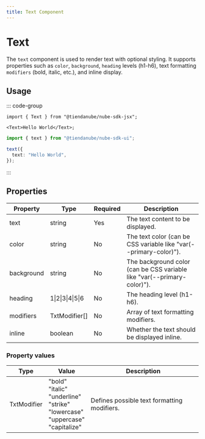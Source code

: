 ```yaml
---
title: Text Component
---
```


# Text

The `text` component is used to render text with optional styling.
It supports properties such as `color`, `background`, `heading` levels (h1-h6),
text formatting `modifiers` (bold, italic, etc.), and inline display.

## Usage

::: code-group

```tsx [JSX]
import { Text } from "@tiendanube/nube-sdk-jsx";

<Text>Hello World</Text>;
```

```typescript [Declarative]
import { text } from "@tiendanube/nube-sdk-ui";

text({
  text: "Hello World",
});
```

:::

## Properties

| Property   | Type                         | Required | Description                                                             |
| ---------- | ---------------------------- | -------- | ----------------------------------------------------------------------- |
| text       | string                       | Yes      | The text content to be displayed.                                       |
| color      | string                       | No       | The text color (can be CSS variable like "var(--primary-color)").       |
| background | string                       | No       | The background color (can be CSS variable like "var(--primary-color)"). |
| heading    | 1\|2\|3\|4\|5\|6             | No       | The heading level (h1-h6).                                              |
| modifiers  | TxtModifier[]                | No       | Array of text formatting modifiers.                                     |
| inline     | boolean                      | No       | Whether the text should be displayed inline.                            |

### Property values

| Type        | Value                                                                                             | Description                                 |
| ----------- | ------------------------------------------------------------------------------------------------- | ------------------------------------------- |
| TxtModifier | "bold"<br/>"italic"<br/>"underline"<br/>"strike"<br/>"lowercase"<br/>"uppercase"<br/>"capitalize" | Defines possible text formatting modifiers. |
